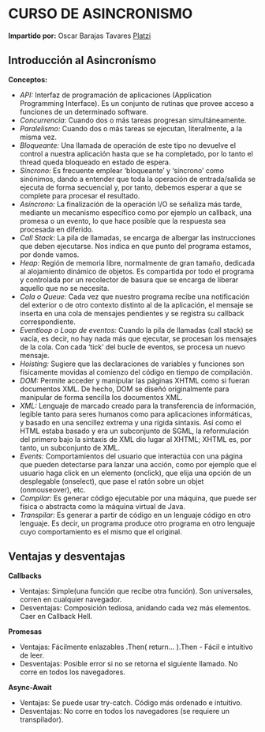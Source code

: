 # CURSO DE ASINCRONISMO
**Impartido por:** Oscar Barajas Tavares [Platzi](https://platzi.com/teachers/gndx/)

## Introducción al Asincronísmo
**Conceptos:**
- *API:* Interfaz de programación de aplicaciones (Application Programming Interface). Es un conjunto de rutinas que provee acceso a funciones de un determinado software.
-  *Concurrencia*: Cuando dos o más tareas progresan simultáneamente.
- *Paralelismo:* Cuando dos o más tareas se ejecutan, literalmente, a la misma vez.
- *Bloqueante:* Una llamada de operación de este tipo no devuelve el control a nuestra aplicación hasta que se ha completado, por lo tanto el thread queda bloqueado en estado de espera.
- *Síncrono:* Es frecuente emplear ‘bloqueante’ y ‘síncrono’ como sinónimos, dando a entender que toda la
operación de entrada/salida se ejecuta de forma secuencial y, por tanto, debemos esperar a que
se complete para procesar el resultado.
- *Asíncrono:* La finalización de la operación I/O se señaliza más tarde, mediante un mecanismo específico
como por ejemplo un callback, una promesa o un evento, lo que hace posible que la respuesta
sea procesada en diferido.
- *Call Stack*: La pila de llamadas, se encarga de albergar las instrucciones que deben ejecutarse. Nos indica en que punto del programa estamos, por donde vamos.
- *Heap:* Región de memoria libre, normalmente de gran tamaño, dedicada al alojamiento dinámico de objetos. Es compartida por todo el programa y controlada por un recolector de basura que se
encarga de liberar aquello que no se necesita.
- *Cola o Queue:* Cada vez que nuestro programa recibe una notificación del exterior o de otro contexto distinto al de la aplicación, el mensaje se inserta en una cola de mensajes pendientes y se registra su
callback correspondiente.
- *Eventloop o Loop de eventos:* Cuando la pila de llamadas (call stack) se vacía, es decir, no hay nada más que ejecutar, se procesan los mensajes de la cola. Con cada ‘tick’ del bucle de eventos, se procesa un nuevo
mensaje.
- *Hoisting:* Sugiere que las declaraciones de variables y funciones son físicamente movidas al comienzo del código en tiempo de compilación.
- *DOM:* Permite acceder y manipular las páginas XHTML como si fueran documentos XML. De hecho, DOM se diseñó originalmente para manipular de forma sencilla los documentos XML.
- *XML:* Lenguaje de marcado creado para la transferencia de información, legible tanto para seres humanos como para aplicaciones informáticas, y basado en una sencillez extrema y una rígida sintaxis. Así como el HTML estaba basado y era un subconjunto de SGML, la reformulación del primero bajo la sintaxis de XML dio lugar al XHTML; XHTML es, por tanto, un subconjunto de
XML.
- *Events:* Comportamientos del usuario que interactúa con una página que pueden detectarse para lanzar una acción, como por ejemplo que el usuario haga click en un elemento (onclick), que elija una opción de un desplegable (onselect), que pase el ratón sobre un objet (onmouseover), etc.
- *Compilar:* Es generar código ejecutable por una máquina, que puede ser física o abstracta como la máquina virtual de Java.
- *Transpilar:* Es generar a partir de código en un lenguaje código en otro lenguaje. Es decir, un programa produce otro programa en otro lenguaje cuyo comportamiento es el mismo que el
original.

## Ventajas y desventajas
**Callbacks**
- Ventajas: Simple(una función que recibe otra función). Son universales, corren en cualquier navegador.
- Desventajas: Composición tediosa, anidando cada vez más elementos. Caer en Callback Hell.

**Promesas**
- Ventajas: Fácilmente enlazables .Then( return… ).Then - Fácil e intuitivo de leer.
- Desventajas: Posible error si no se retorna el siguiente llamado. No corre en todos los navegadores.

**Async-Await** 
- Ventajas: Se puede usar try-catch. Código más ordenado e intuitivo.
- Desventajas: No corre en todos los navegadores (se requiere un transpilador).